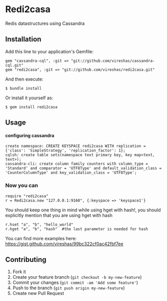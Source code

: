 # Redi2casa

Redis datastructures using Cassandra

## Installation

Add this line to your application's Gemfile:

    gem "cassandra-cql", :git => "git://github.com/vireshas/cassandra-cql.git"
    gem "redi2casa", :git => "git://github.com/vireshas/redi2casa.git"

And then execute:

    $ bundle install

Or install it yourself as:

    $ gem install redi2casa

## Usage

#### configuring cassandra

    create namespace: CREATE KEYSPACE redi2casa WITH replication = {'class': 'SimpleStrategy', 'replication_factor': 1};
    cqlsh: create table sets(namespace text primary key, key map<text, text>);
    cassandra-cli: create column family counters with column_type = 'Standard' and comparator = 'UTF8Type' and default_validation_class = 'CounterColumnType' and key_validation_class = 'UTF8Type';
    
### Now you can

    require "redi2casa"
    r = Redi2casa.new "127.0.0.1:9160", {:keyspace => 'keyspace1'}  

  You should keep one thing in mind while using hget with hash!, you should explicitly mention that you are using hget with hash  
  
    r.hset "a", "b", "hello_world"
    r.hget "a", "b", "hash"  #the last parameter is needed for hash  
    
  You can find more examples here: https://gist.github.com/vireshas/99bc322cf0ac42fbf7ee  

## Contributing

1. Fork it
2. Create your feature branch (`git checkout -b my-new-feature`)
3. Commit your changes (`git commit -am 'Add some feature'`)
4. Push to the branch (`git push origin my-new-feature`)
5. Create new Pull Request
